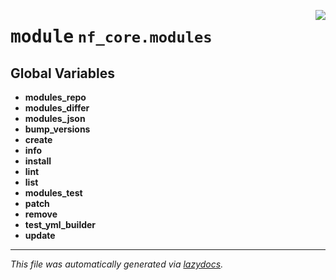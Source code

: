 <!-- markdownlint-disable -->

<a href="../../../../../../tools/nf_core/modules/__init__.py#L0"><img align="right" style="float:right;" src="https://img.shields.io/badge/-source-cccccc?style=flat-square"></a>

# <kbd>module</kbd> `nf_core.modules`

## **Global Variables**

- **modules_repo**
- **modules_differ**
- **modules_json**
- **bump_versions**
- **create**
- **info**
- **install**
- **lint**
- **list**
- **modules_test**
- **patch**
- **remove**
- **test_yml_builder**
- **update**

---

_This file was automatically generated via [lazydocs](https://github.com/ml-tooling/lazydocs)._
